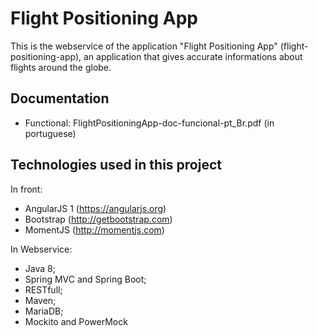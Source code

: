 # Flight Positioning App

This is the webservice of the application "Flight Positioning App" (flight-positioning-app), an application that gives accurate informations about flights around the globe.

## Documentation

- Functional: 
FlightPositioningApp-doc-funcional-pt_Br.pdf (in portuguese)

## Technologies used in this project

In front:
- AngularJS 1 (https://angularjs.org)
- Bootstrap (http://getbootstrap.com)
- MomentJS (http://momentjs.com)

In Webservice:
- Java 8;
- Spring MVC and Spring Boot;
- RESTfull;
- Maven;
- MariaDB;
- Mockito and PowerMock
